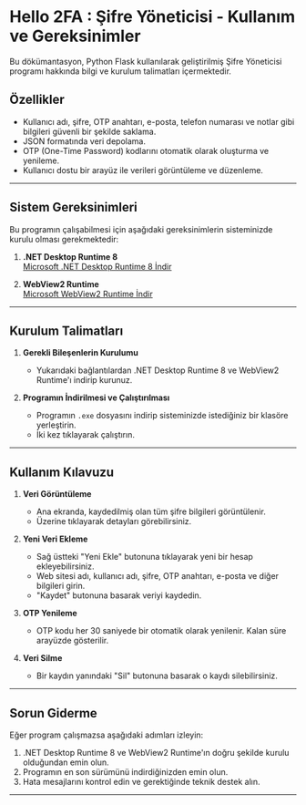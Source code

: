
# Hello 2FA : Şifre Yöneticisi - Kullanım ve Gereksinimler

Bu dökümantasyon, Python Flask kullanılarak geliştirilmiş Şifre Yöneticisi programı hakkında bilgi ve kurulum talimatları içermektedir.

## Özellikler
- Kullanıcı adı, şifre, OTP anahtarı, e-posta, telefon numarası ve notlar gibi bilgileri güvenli bir şekilde saklama.
- JSON formatında veri depolama.
- OTP (One-Time Password) kodlarını otomatik olarak oluşturma ve yenileme.
- Kullanıcı dostu bir arayüz ile verileri görüntüleme ve düzenleme.

---

## Sistem Gereksinimleri

Bu programın çalışabilmesi için aşağıdaki gereksinimlerin sisteminizde kurulu olması gerekmektedir:

1. **.NET Desktop Runtime 8**  
   [Microsoft .NET Desktop Runtime 8 İndir](https://dotnet.microsoft.com/download/dotnet/8.0)
   
2. **WebView2 Runtime**  
   [Microsoft WebView2 Runtime İndir](https://developer.microsoft.com/en-us/microsoft-edge/webview2/)

---

## Kurulum Talimatları

1. **Gerekli Bileşenlerin Kurulumu**  
   - Yukarıdaki bağlantılardan .NET Desktop Runtime 8 ve WebView2 Runtime'ı indirip kurunuz.

2. **Programın İndirilmesi ve Çalıştırılması**  
   - Programın `.exe` dosyasını indirip sisteminizde istediğiniz bir klasöre yerleştirin.
   - İki kez tıklayarak çalıştırın.

---

## Kullanım Kılavuzu

1. **Veri Görüntüleme**  
   - Ana ekranda, kaydedilmiş olan tüm şifre bilgileri görüntülenir.
   - Üzerine tıklayarak detayları görebilirsiniz.

2. **Yeni Veri Ekleme**  
   - Sağ üstteki "Yeni Ekle" butonuna tıklayarak yeni bir hesap ekleyebilirsiniz.
   - Web sitesi adı, kullanıcı adı, şifre, OTP anahtarı, e-posta ve diğer bilgileri girin.
   - "Kaydet" butonuna basarak veriyi kaydedin.

3. **OTP Yenileme**  
   - OTP kodu her 30 saniyede bir otomatik olarak yenilenir. Kalan süre arayüzde gösterilir.

4. **Veri Silme**  
   - Bir kaydın yanındaki "Sil" butonuna basarak o kaydı silebilirsiniz.

---

## Sorun Giderme

Eğer program çalışmazsa aşağıdaki adımları izleyin:

1. .NET Desktop Runtime 8 ve WebView2 Runtime'ın doğru şekilde kurulu olduğundan emin olun.
2. Programın en son sürümünü indirdiğinizden emin olun.
3. Hata mesajlarını kontrol edin ve gerektiğinde teknik destek alın.

---

